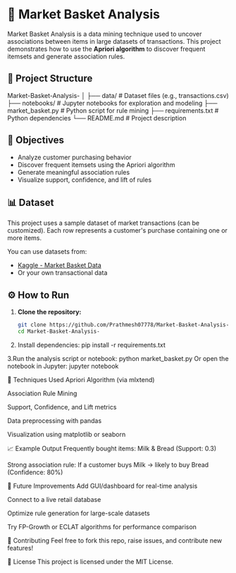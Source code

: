 # 🛒 Market Basket Analysis

Market Basket Analysis is a data mining technique used to uncover associations between items in large datasets of transactions. This project demonstrates how to use the **Apriori algorithm** to discover frequent itemsets and generate association rules.

## 📁 Project Structure

Market-Basket-Analysis-
│
├── data/ # Dataset files (e.g., transactions.csv)
├── notebooks/ # Jupyter notebooks for exploration and modeling
├── market_basket.py # Python script for rule mining
├── requirements.txt # Python dependencies
└── README.md # Project description

## 📌 Objectives

- Analyze customer purchasing behavior
- Discover frequent itemsets using the Apriori algorithm
- Generate meaningful association rules
- Visualize support, confidence, and lift of rules

## 📊 Dataset

This project uses a sample dataset of market transactions (can be customized). Each row represents a customer's purchase containing one or more items.

You can use datasets from:
- [Kaggle - Market Basket Data](https://www.kaggle.com/datasets)
- Or your own transactional data

## ⚙️ How to Run

1. **Clone the repository:**
   ```bash
   git clone https://github.com/Prathmesh07778/Market-Basket-Analysis-.git
   cd Market-Basket-Analysis-
   
2. Install dependencies:
   pip install -r requirements.txt

3.Run the analysis script or notebook:
  python market_basket.py
Or open the notebook in Jupyter:
  jupyter notebook

🧠 Techniques Used
Apriori Algorithm (via mlxtend)

Association Rule Mining

Support, Confidence, and Lift metrics

Data preprocessing with pandas

Visualization using matplotlib or seaborn

📈 Example Output
Frequently bought items:
  Milk & Bread (Support: 0.3)

Strong association rule:
  If a customer buys Milk → likely to buy Bread (Confidence: 80%)


🚀 Future Improvements
Add GUI/dashboard for real-time analysis

Connect to a live retail database

Optimize rule generation for large-scale datasets

Try FP-Growth or ECLAT algorithms for performance comparison

🤝 Contributing
Feel free to fork this repo, raise issues, and contribute new features!

📄 License
This project is licensed under the MIT License.
